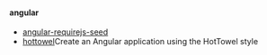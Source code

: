 #### angular
+ [angular-requirejs-seed](https://github.com/tnajdek/angular-requirejs-seed)
+ [hottowel](https://github.com/johnpapa/generator-hottowel)Create an Angular application using the HotTowel style
